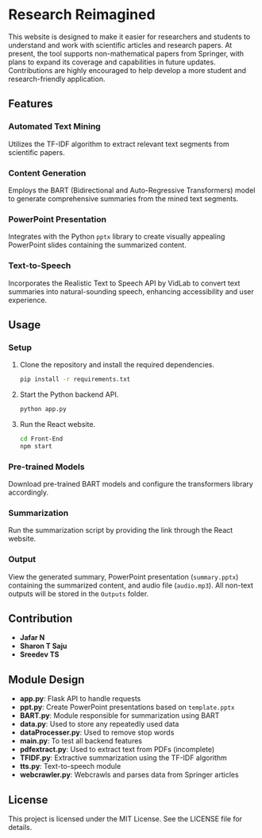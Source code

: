 # Research Reimagined

This website is designed to make it easier for researchers and students to understand and work with scientific articles and research papers. At present, the tool supports non-mathematical papers from Springer, with plans to expand its coverage and capabilities in future updates. Contributions are highly encouraged to help develop a more student and research-friendly application.

## Features

### Automated Text Mining
Utilizes the TF-IDF algorithm to extract relevant text segments from scientific papers.

### Content Generation
Employs the BART (Bidirectional and Auto-Regressive Transformers) model to generate comprehensive summaries from the mined text segments.

### PowerPoint Presentation
Integrates with the Python `pptx` library to create visually appealing PowerPoint slides containing the summarized content.

### Text-to-Speech
Incorporates the Realistic Text to Speech API by VidLab to convert text summaries into natural-sounding speech, enhancing accessibility and user experience.

## Usage

### Setup
1. Clone the repository and install the required dependencies.
    ```sh
    pip install -r requirements.txt
    ```
2. Start the Python backend API.
    ```sh
    python app.py
    ```
3. Run the React website.
    ```sh
    cd Front-End
    npm start
    ```

### Pre-trained Models
Download pre-trained BART models and configure the transformers library accordingly.

### Summarization
Run the summarization script by providing the link through the React website.

### Output
View the generated summary, PowerPoint presentation (`summary.pptx`) containing the summarized content, and audio file (`audio.mp3`). All non-text outputs will be stored in the `Outputs` folder.

## Contribution

- **Jafar N**
- **Sharon T Saju**
- **Sreedev TS** 

## Module Design

- **app.py**: Flask API to handle requests
- **ppt.py**: Create PowerPoint presentations based on `template.pptx`
- **BART.py**: Module responsible for summarization using BART
- **data.py**: Used to store any repeatedly used data
- **dataProcesser.py**: Used to remove stop words
- **main.py**: To test all backend features
- **pdfextract.py**: Used to extract text from PDFs (incomplete)
- **TFIDF.py**: Extractive summarization using the TF-IDF algorithm
- **tts.py**: Text-to-speech module
- **webcrawler.py**: Webcrawls and parses data from Springer articles

## License

This project is licensed under the MIT License. See the LICENSE file for details.
